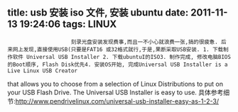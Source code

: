 title: usb 安装 iso 文件, 安装 ubuntu
date: 2011-11-13 19:24:06
tags: LINUX
---


						刻录光盘安装发现费事,而且一不小心就浪费一张,搞的很疲惫. 后来网上发现,直接使用USB(只要是FAT16 或32格式就行,于是,果断采取USB安装. 1. 下载制作软件 Universal USB Installer 2. 下载ubuntuI的ISO3. 制作完成, 修改电脑BIOS的Boot顺序, Flash Disk优先4. 安装OS开始, 完成Universal USB Installer is a Live Linux USB Creator 
that allows you to choose from a selection of Linux Distributions to put
 on your USB Flash Drive. The Universal USB Installer is easy to use. 具体参考细节:http://www.pendrivelinux.com/universal-usb-installer-easy-as-1-2-3/                                        